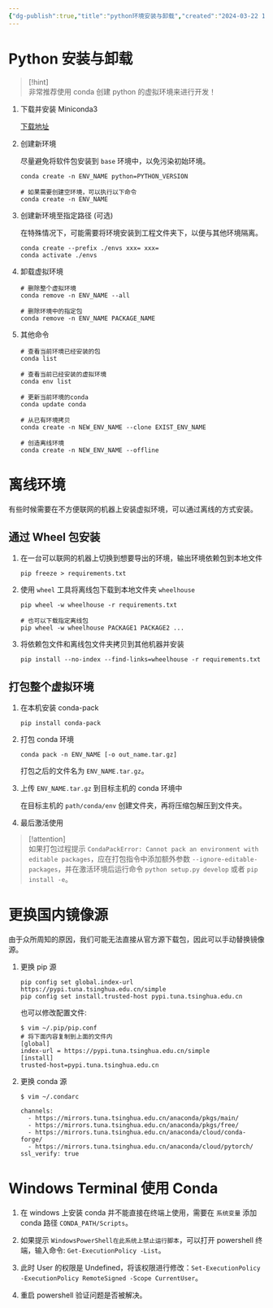 ```yaml
---
{"dg-publish":true,"title":"python环境安装与卸载","created":"2024-03-22 14:54","updated":"2024-04-08 09:56","tags":["python"],"permalink":"/1-Engineering Wiki/python环境安装与卸载/","dgPassFrontmatter":true,"noteIcon":"1"}
---
```



# Python 安装与卸载

> [!hint]  
> 非常推荐使用 conda 创建 python 的虚拟环境来进行开发！

1. 下载并安装 Miniconda3

	[下载地址](https://docs.conda.io/en/latest/miniconda.html)

2. 创建新环境

	尽量避免将软件包安装到 `base` 环境中，以免污染初始环境。

	```shell
	conda create -n ENV_NAME python=PYTHON_VERSION
	
	# 如果需要创建空环境，可以执行以下命令
	conda create -n ENV_NAME
	```

3. 创建新环境至指定路径 (可选)

	在特殊情况下，可能需要将环境安装到工程文件夹下，以便与其他环境隔离。

	```shell
	conda create --prefix ./envs xxx= xxx=
	conda activate ./envs
	```

4. 卸载虚拟环境

	```shell
	# 删除整个虚拟环境
	conda remove -n ENV_NAME --all
	
	# 删除环境中的指定包
	conda remove -n ENV_NAME PACKAGE_NAME
	```

5. 其他命令

	```shell
	# 查看当前环境已经安装的包
	conda list
	
	# 查看当前已经安装的虚拟环境
	conda env list
	
	# 更新当前环境的conda
	conda update conda
	
	# 从已有环境拷贝
	conda create -n NEW_ENV_NAME --clone EXIST_ENV_NAME
	
	# 创造离线环境
	conda create -n NEW_ENV_NAME --offline
	```

# 离线环境

有些时候需要在不方便联网的机器上安装虚拟环境，可以通过离线的方式安装。

## 通过 Wheel 包安装

1. 在一台可以联网的机器上切换到想要导出的环境，输出环境依赖包到本地文件

	```shell
	pip freeze > requirements.txt
	```

2. 使用 `wheel` 工具将离线包下载到本地文件夹 `wheelhouse`

	```shell
	pip wheel -w wheelhouse -r requirements.txt
	
	# 也可以下载指定离线包
	pip wheel -w wheelhouse PACKAGE1 PACKAGE2 ...
	```

3. 将依赖包文件和离线包文件夹拷贝到其他机器并安装

	```shell
	pip install --no-index --find-links=wheelhouse -r requirements.txt
	```

## 打包整个虚拟环境

1. 在本机安装 conda-pack

	```
	pip install conda-pack
	```

2. 打包 conda 环境

	```
	conda pack -n ENV_NAME [-o out_name.tar.gz]
	```

	打包之后的文件名为 `ENV_NAME.tar.gz`。

3. 上传 `ENV_NAME.tar.gz` 到目标主机的 conda 环境中

	在目标主机的 `path/conda/env` 创建文件夹，再将压缩包解压到文件夹。

4. 最后激活使用

> [!attention]  
> 如果打包过程提示 `CondaPackError: Cannot pack an environment with editable packages`，应在打包指令中添加额外参数 `--ignore-editable-packages`，并在激活环境后运行命令 `python setup.py develop` 或者 `pip install -e`。

# 更换国内镜像源

由于众所周知的原因，我们可能无法直接从官方源下载包，因此可以手动替换镜像源。

1. 更换 pip 源

	```shell
	pip config set global.index-url https://pypi.tuna.tsinghua.edu.cn/simple
	pip config set install.trusted-host pypi.tuna.tsinghua.edu.cn
	```

	也可以修改配置文件:

	```shell
	$ vim ~/.pip/pip.conf
	# 将下面内容复制到上面的文件内
	[global]
	index-url = https://pypi.tuna.tsinghua.edu.cn/simple
	[install]
	trusted-host=pypi.tuna.tsinghua.edu.cn
	```

2. 更换 conda 源

	```shell
	$ vim ~/.condarc
	
	channels:
	  - https://mirrors.tuna.tsinghua.edu.cn/anaconda/pkgs/main/
	  - https://mirrors.tuna.tsinghua.edu.cn/anaconda/pkgs/free/
	  - https://mirrors.tuna.tsinghua.edu.cn/anaconda/cloud/conda-forge/
	  - https://mirrors.tuna.tsinghua.edu.cn/anaconda/cloud/pytorch/
	ssl_verify: true
	```

# Windows Terminal 使用 Conda

1. 在 windows 上安装 conda 并不能直接在终端上使用，需要在 `系统变量` 添加 conda 路径 `CONDA_PATH/Scripts`。

2. 如果提示 `WindowsPowerShell在此系统上禁止运行脚本`，可以打开 powershell 终端，输入命令: `Get-ExecutionPolicy -List`。

3. 此时 User 的权限是 Undefined，将该权限进行修改：`Set-ExecutionPolicy -ExecutionPolicy RemoteSigned -Scope CurrentUser`。

4. 重启 powershell 验证问题是否被解决。

